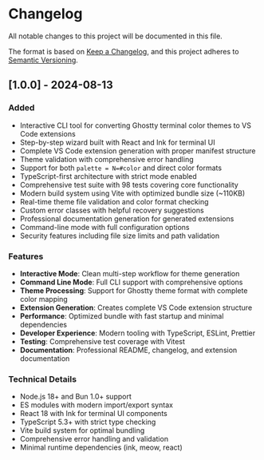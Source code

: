 # Changelog

All notable changes to this project will be documented in this file.

The format is based on [Keep a Changelog](https://keepachangelog.com/en/1.0.0/),
and this project adheres to [Semantic Versioning](https://semver.org/spec/v2.0.0.html).

## [1.0.0] - 2024-08-13

### Added
- Interactive CLI tool for converting Ghostty terminal color themes to VS Code extensions
- Step-by-step wizard built with React and Ink for terminal UI
- Complete VS Code extension generation with proper manifest structure
- Theme validation with comprehensive error handling
- Support for both `palette = N=#color` and direct color formats
- TypeScript-first architecture with strict mode enabled
- Comprehensive test suite with 98 tests covering core functionality
- Modern build system using Vite with optimized bundle size (~110KB)
- Real-time theme file validation and color format checking
- Custom error classes with helpful recovery suggestions
- Professional documentation generation for generated extensions
- Command-line mode with full configuration options
- Security features including file size limits and path validation

### Features
- **Interactive Mode**: Clean multi-step workflow for theme generation
- **Command Line Mode**: Full CLI support with comprehensive options
- **Theme Processing**: Support for Ghostty theme format with complete color mapping
- **Extension Generation**: Creates complete VS Code extension structure
- **Performance**: Optimized bundle with fast startup and minimal dependencies
- **Developer Experience**: Modern tooling with TypeScript, ESLint, Prettier
- **Testing**: Comprehensive test coverage with Vitest
- **Documentation**: Professional README, changelog, and extension documentation

### Technical Details
- Node.js 18+ and Bun 1.0+ support
- ES modules with modern import/export syntax
- React 18 with Ink for terminal UI components
- TypeScript 5.3+ with strict type checking
- Vite build system for optimal bundling
- Comprehensive error handling and validation
- Minimal runtime dependencies (ink, meow, react)